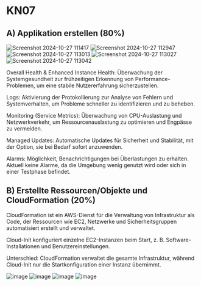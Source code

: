 # KN07

## A) Applikation erstellen (80%)

![Screenshot 2024-10-27 111417](https://github.com/user-attachments/assets/8d83ce2a-72f9-4689-a62f-002a4e287e0b)
![Screenshot 2024-10-27 112947](https://github.com/user-attachments/assets/06ae6503-5f92-4273-92bb-7f9dfbc433b9)
![Screenshot 2024-10-27 113013](https://github.com/user-attachments/assets/807073ab-4f7a-48e7-aba0-ff21a4b7353f)
![Screenshot 2024-10-27 113027](https://github.com/user-attachments/assets/5390bbf2-3d45-4a86-9194-c8f85a84523d)
![Screenshot 2024-10-27 113042](https://github.com/user-attachments/assets/441b51e2-f023-4287-95a1-243eab12d65f)


Overall Health & Enhanced Instance Health: Überwachung der Systemgesundheit zur frühzeitigen Erkennung von Performance-Problemen, um eine stabile Nutzererfahrung sicherzustellen.

Logs: Aktivierung der Protokollierung zur Analyse von Fehlern und Systemverhalten, um Probleme schneller zu identifizieren und zu beheben.

Monitoring (Service Metrics): Überwachung von CPU-Auslastung und Netzwerkverkehr, um Ressourcenauslastung zu optimieren und Engpässe zu vermeiden.

Managed Updates: Automatische Updates für Sicherheit und Stabilität, mit der Option, sie bei Bedarf sofort anzuwenden.

Alarms: Möglichkeit, Benachrichtigungen bei Überlastungen zu erhalten. Aktuell keine Alarme, da die Umgebung wenig genutzt wird oder sich in einer Testphase befindet.

## B) Erstellte Ressourcen/Objekte und CloudFormation (20%)

CloudFormation ist ein AWS-Dienst für die Verwaltung von Infrastruktur als Code, der Ressourcen wie EC2, Netzwerke und Sicherheitsgruppen automatisiert erstellt und verwaltet.

Cloud-Init konfiguriert einzelne EC2-Instanzen beim Start, z. B. Software-Installationen und Benutzereinstellungen.

Unterschied: CloudFormation verwaltet die gesamte Infrastruktur, während Cloud-Init nur die Startkonfiguration einer Instanz übernimmt.

![image](https://github.com/user-attachments/assets/462157c0-1752-4e59-b077-5ae318c925e3)
![image](https://github.com/user-attachments/assets/97cf7d29-09fe-40e7-8c37-60e07449a935)
![image](https://github.com/user-attachments/assets/38253150-44d7-40a2-b3ab-268e60e5046e)
![image](https://github.com/user-attachments/assets/d11a98ed-964a-4810-81bc-09144ede1794)

